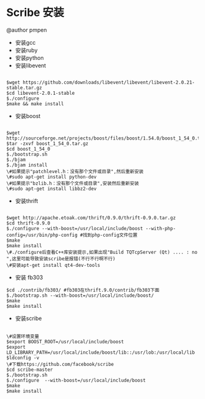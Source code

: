 # Scribe 安装
@author pmpen

* 安装gcc
* 安装ruby
* 安装python
* 安装libevent
<pre><code>
$wget https://github.com/downloads/libevent/libevent/libevent-2.0.21-stable.tar.gz
$cd libevent-2.0.1-stable
$./configure 
$make && make install
</code></pre>
* 安装boost
<pre><code>
$wget http://sourceforge.net/projects/boost/files/boost/1.54.0/boost_1_54_0.tar.gz
$tar -zxvf boost_1_54_0.tar.gz
$cd boost_1_54_0
$./bootstrap.sh
$./bjam 
$./bjam install
\#如果提示"patchlevel.h：没有那个文件或目录",然后重新安装
\#sudo apt-get install python-dev
\#如果提示"bzlib.h：没有那个文件或目录",安装然后重新安装
\#sudo apt-get install libbz2-dev
</code></pre>

* 安装thrift
<pre><code>
$wget http://apache.etoak.com/thrift/0.9.0/thrift-0.9.0.tar.gz
$cd thrift-0.9.0
$./configure --with-boost=/usr/local/include/boost --with-php-config=/usr/bin/php-config #找到php-config文件位置
$make
$make install
\#./configure后查看C++库安装提示,如果出现"Build TQTcpServer (Qt) .... : no ",这里可能导致安装scribe是报错(不行不行啊不行)
\#安装apt-get install qt4-dev-tools
</pre></code>

* 安装 fb303
<pre><code>$cd ./contrib/fb303/ #fb303在thrift.9.0/contrib/fb303下面
$./bootstrap.sh --with-boost=/usr/local/include/boost/
$make
$make install
</pre></code>

* 安装scribe
<pre><code>
\#设置环境变量
$export BOOST_ROOT=/usr/local/include/boost
$export LD_LIBRARY_PATH=/usr/local/include/boost/lib::/usr/lob:/usr/local/lib
$ldconfig -v
\#下载https://github.com/facebook/scribe
$cd scribe-master
$./bootstrap.sh 
$./configure  --with-boost=/usr/local/include/boost
$make
$make install
</pre></code>
